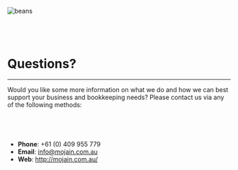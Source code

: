 
![beans](/assets/images/beans.jpg)

## &nbsp;

# Questions?

---

Would you like some more information on what we do and how we can best support your business and bookkeeping needs? Please contact us via any of the following methods:

## &nbsp;

 * **Phone**: +61 (0) 409 955 779
 * **Email**: info@mojain.com.au
 * **Web**: http://mojain.com.au/


# &nbsp;
